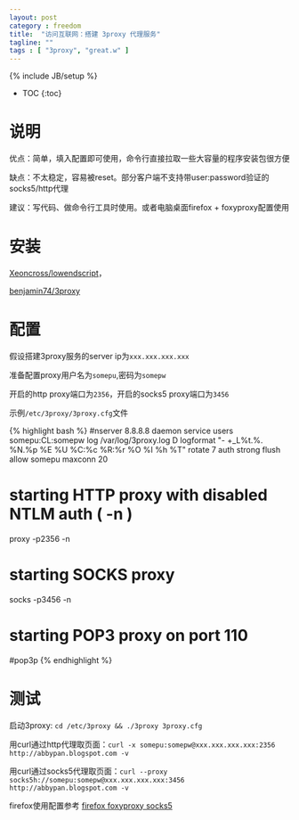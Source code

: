 ```yaml
---
layout: post
category : freedom
title:  "访问互联网：搭建 3proxy 代理服务"
tagline: ""
tags : [ "3proxy", "great.w" ] 
---
```

{% include JB/setup %}

* TOC
{:toc}

# 说明

优点：简单，填入配置即可使用，命令行直接拉取一些大容量的程序安装包很方便

缺点：不太稳定，容易被reset。部分客户端不支持带user:password验证的socks5/http代理

建议：写代码、做命令行工具时使用。或者电脑桌面firefox + foxyproxy配置使用

# 安装

[Xeoncross/lowendscript](https://github.com/Xeoncross/lowendscript)，

[benjamin74/3proxy](https://github.com/benjamin74/3proxy)

# 配置

假设搭建3proxy服务的server ip为``xxx.xxx.xxx.xxx``

准备配置proxy用户名为``somepu``,密码为``somepw``

开启的http proxy端口为``2356``，开启的socks5 proxy端口为``3456``

示例``/etc/3proxy/3proxy.cfg``文件

{% highlight bash %}
#nserver 8.8.8.8
daemon
service
users somepu:CL:somepw
log /var/log/3proxy.log D
logformat "- +_L%t.%. %N.%p %E %U %C:%c %R:%r %O %I %h %T"
rotate 7
auth strong
flush
allow somepu
maxconn 20

# starting HTTP proxy with disabled NTLM auth ( -n )
proxy -p2356 -n

# starting SOCKS proxy
socks -p3456 -n

# starting POP3 proxy on port 110
#pop3p
{% endhighlight %}

# 测试

启动3proxy: ``cd /etc/3proxy && ./3proxy 3proxy.cfg``

用curl通过http代理取页面：``curl -x somepu:somepw@xxx.xxx.xxx.xxx:2356 http://abbypan.blogspot.com -v``

用curl通过socks5代理取页面：``curl --proxy socks5h://somepu:somepw@xxx.xxx.xxx.xxx:3456 http://abbypan.blogspot.com -v``

firefox使用配置参考 [firefox foxyproxy socks5](https://abbypan.github.io/2007/10/15/ssh-tunnel#%E6%B5%8F%E8%A7%88%E5%99%A8%E4%BD%BF%E7%94%A8ssh-tunnel)

